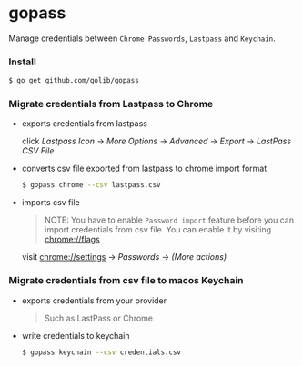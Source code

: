 # gopass

Manage credentials between `Chrome Passwords`, `Lastpass` and `Keychain`.

### Install

```bash
$ go get github.com/golib/gopass
```

### Migrate credentials from Lastpass to Chrome

- exports credentials from lastpass

    click *Lastpass Icon* -> *More Options* -> *Advanced* -> *Export* -> *LastPass CSV File*

- converts csv file exported from lastpass to chrome import format

    ```bash
    $ gopass chrome --csv lastpass.csv
    ```

- imports csv file

    > NOTE: You have to enable `Password import` feature before you can import credentials from csv file. You can enable it by visiting [chrome://flags](chrome://flags)

    visit [chrome://settings](chrome://settings) -> *Passwords* -> *(More actions)*

### Migrate credentials from csv file to macos Keychain

- exports credentials from your provider

    > Such as LastPass or Chrome

- write credentials to keychain

    ```bash
    $ gopass keychain --csv credentials.csv
    ```
